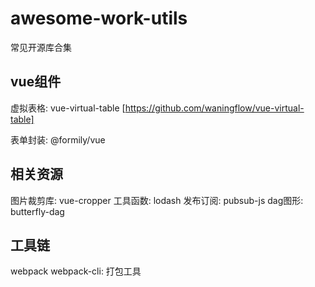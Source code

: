 # awesome-work-utils
常见开源库合集

## vue组件
虚拟表格: vue-virtual-table  [https://github.com/waningflow/vue-virtual-table]

表单封装: @formily/vue


## 相关资源
图片裁剪库: vue-cropper
工具函数:  lodash
发布订阅:  pubsub-js
dag图形: butterfly-dag



## 工具链
webpack webpack-cli: 打包工具
